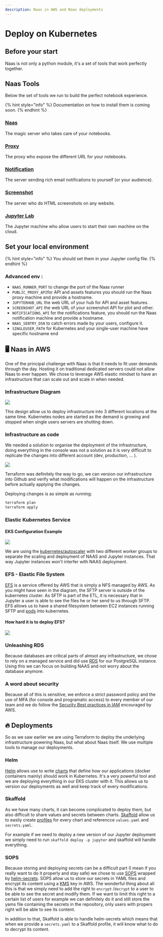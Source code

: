 ```yaml
---
description: Naas in AWS and Naas deployments
---
```


# Deploy on Kubernetes

## Before your start

Naas is not only a python module, it's a set of tools that work perfectly together.

## Naas Tools

Below the set of tools we run to build the perfect notebook experience.

{% hint style="info" %}
Documentation on how to install them is coming soon.
{% endhint %}

### [Naas](https://hub.docker.com/r/jupyternaas/naas) 

The magic server who takes care of your notebooks.

### [Proxy](https://hub.docker.com/r/jupyternaas/proxy) 

The proxy who expose the different URL for your notebooks.

### [Notification](https://hub.docker.com/r/jupyternaas/notifications)

The server sending rich email notifications to yourself \(or your audience\).

### [Screenshot](https://hub.docker.com/r/jupyternaas/screenshot)

The server who do HTML screenshots on any website.

### [Jupyter Lab](https://hub.docker.com/r/jupyternaas/lab)

The Jupyter machine who allow users to start their own machine on the cloud.

## Set your local environment

{% hint style="info" %}
You should set them in your Jupyter config file.
{% endhint %}

### **Advanced env :**

* `NAAS_RUNNER_PORT` to change the port of the Naas runner
* `PUBLIC_PROXY_API`for API and assets features you should run the Naas proxy machine and provide a hostname.
* `JUPYTERHUB_URL` the web URL of your hub for API and asset features.
* `SCREENSHOT_API` the web URL of your screenshot API for plot and other.
* `NOTIFICATIONS_API` for the notifications feature, you should run the Naas notification machine and provide a hostname.
* `NAAS_SENTRY_DSN` to catch errors made by your users, configure it.
* `SINGLEUSER_PATH` for Kubernetes and your single-user machine have specific hostname end

## 🖥️ Naas in AWS

One of the principal challenge with Naas is that it needs to fit user demands through the day. Hosting it on traditional dedicated servers could not allow Naas to ever happen. We chose to leverage AWS elastic mindset to have an infrastructure that can scale out and scale in when needed.

### Infrastructure Diagram

![](../.gitbook/assets/image%20%283%29.png)

This design allow us to deploy infrastructure into 3 different locations at the same time. Kubernetes nodes are started as the demand is growing and stopped when single users servers are shutting down.

### Infrastructure as code

We needed a solution to organise the deployment of the infrastructure, doing everything in the console was not a solution as it is very difficult to replicate the changes into different account \(dev, production, ... \).

![](../.gitbook/assets/image%20%282%29.png)

Terraform was definitely the way to go, we can version our infrastructure into Github and verify what modifications will happen on the infrastructure before actually applying the changes.

Deploying changes is as simple as running:

```bash
terraform plan
terraform apply
```

### Elastic Kubernetes Service

#### EKS Configuration Example

![](../.gitbook/assets/image.png)

We are using the [kubernetes/autoscaler](https://github.com/kubernetes/autoscaler) with two different worker groups to separate the scaling and deployment of NAAS and Jupyter instances. That way Jupyter instances won't interfer with NAAS deployment.

### EFS - Elastic File System

[EFS](https://aws.amazon.com/efs/) is a service offered by AWS that is simply a NFS managed by AWS. As you might have seen in the diagram, the SFTP server is outside of the kubernetes cluster. As SFTP is part of the ETL, it is necessary that in Jupyter a user is able to see the files he or her send to us through SFTP. EFS allows us to have a shared filesystem between EC2 instances running SFTP and [pods](https://kubernetes.io/docs/concepts/workloads/pods/) into kubernetes.

#### How hard it is to deploy EFS?

![](../.gitbook/assets/image%20%281%29.png)

### Unleashing RDS

Because databases are critical parts of almsot any infrastructure, we chose to rely on a managed service and did use [RDS](https://aws.amazon.com/rds/) for our PostgreSQL instance. Using this we can focus on building NAAS and not worry about the database anymore.

### A word about security

Because all of this is sensitive, we enforce a strict password policy and the use of MFA \(for console and programatic access\) to every member of our team and we do follow the [Security Best practices in IAM](https://docs.aws.amazon.com/IAM/latest/UserGuide/best-practices.html) encouraged by AWS.

## 🔥 Deployments

So as we saw earlier we are using Terraform to deploy the underlying infrastructure powering Naas, but what about Naas itself. We use multiple tools to manage our deployments.

### Helm

[Helm](https://helm.sh/) allows use to write [charts](https://helm.sh/docs/topics/charts/) that define how our applications \(docker containers mainly\) should work in Kubernetes. It's a very powerful tool and we are deploying everything in our EKS cluster with it. This allows us to version our deployments as well and keep track of every modifications.

### Skaffold

As we have many charts, it can become complicated to deploy them, but also difficult to share values and secrets between charts. [Skaffold](https://skaffold.dev/) allow us to easily create [profiles](https://skaffold.dev/docs/references/yaml/#profiles) for every chart and referencce `values.yaml` and `secrets.yaml`.

For example if we need to deploy a new version of our Jupyter deployment we simply need to run `skaffold deploy -p jupyter` and skaffold will handle everything.

### SOPS

Because storing and deploying secrets can be a difficult part \(I mean if you really want to do it properly and stay safe\) we chose to use [SOPS](https://github.com/mozilla/sops) wrapped by [helm-secrets](https://github.com/zendesk/helm-secrets). SOPS allow us to store our secrets in YAML files and encrypt its content using a [KMS](https://aws.amazon.com/kms/) key in AWS. The wonderful thing about all this is that we simply need to add the right to `encrypt` /`decrypt` to a user to be able to see the secret and modify them. If we want to limit this right to a certain list of users for example we can definitely do it and still store the yams file containing the secrets in the repository, only users with propers right will be able to see its content.

In addition to that, Skaffold is able to handle helm-secrets which means that when we provide a `secrets.yaml` to a Skaffold profile, it will know what to do to decrypt its content.

